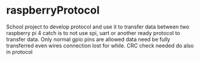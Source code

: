 # raspberryProtocol
School project to develop protocol and use it to transfer data between two raspberry pi 4
catch is to not use spi, uart or another ready protocol to transfer data. Only normal gpio pins are allowed
data need be fully transferred even wires connection lost for while.
CRC check needed do also in protocol

